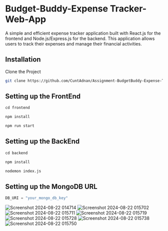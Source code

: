 # Budget-Buddy-Expense Tracker-Web-App

A simple and efficient expense tracker application built with React.js for the frontend and Node.js/Express.js for the backend. This application allows users to track their expenses and manage their financial activities.

## Installation

Clone the Project 

```bash
git clone https://github.com/CuntAdnan/Assignment-BudgetBuddy-Expense-TrackerApp.git
```

## Setting up the FrontEnd

```python
cd frontend
```
```python
npm install
```
```python
npm run start
```


## Setting up the BackEnd

```python
cd backend
```
```python
npm install
```
```python
nodemon index.js
```


## Setting up the MongoDB URL

```python
DB_URI = "your_mongo_db_key"
```

![Screenshot 2024-08-22 014714](https://github.com/user-attachments/assets/8a59c234-44ed-41b9-9134-107b72417a6a)
![Screenshot 2024-08-22 015702](https://github.com/user-attachments/assets/e298c3d7-0c82-483d-ab7e-56a62f0a2a60)
![Screenshot 2024-08-22 015711](https://github.com/user-attachments/assets/eafc55d3-8da6-4f70-8945-f7adc2a0aa21)
![Screenshot 2024-08-22 015719](https://github.com/user-attachments/assets/7f7018ff-61d0-42e0-b154-510cdb6b64e4)
![Screenshot 2024-08-22 015728](https://github.com/user-attachments/assets/3e862778-b54f-4ca9-93c2-5058b0428358)
![Screenshot 2024-08-22 015738](https://github.com/user-attachments/assets/dff5ae25-b5a0-42ed-a466-dbcb48af647e)
![Screenshot 2024-08-22 015750](https://github.com/user-attachments/assets/f3f1ee80-742f-470c-97c3-4a3ab234c05d)





